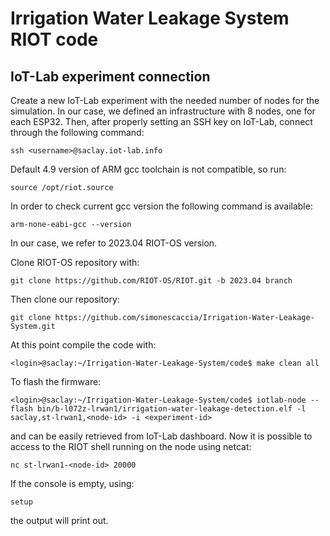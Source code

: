 # Irrigation Water Leakage System RIOT code

## IoT-Lab experiment connection
Create a new IoT-Lab experiment with the needed number of nodes for the simulation. In our case, we defined an infrastructure with 8 nodes, one for each ESP32. Then, after properly setting an SSH key on IoT-Lab, connect through the following command:

    ssh <username>@saclay.iot-lab.info
    
Default 4.9 version of ARM gcc toolchain is not compatible, so run:
    
    source /opt/riot.source 
    
In order to check current gcc version the following command is available:
    
    arm-none-eabi-gcc --version
 
In our case, we refer to 2023.04 RIOT-OS version.

Clone RIOT-OS repository with:

    git clone https://github.com/RIOT-OS/RIOT.git -b 2023.04 branch

Then clone our repository:

    git clone https://github.com/simonescaccia/Irrigation-Water-Leakage-System.git

At this point compile the code with:

    <login>@saclay:~/Irrigation-Water-Leakage-System/code$ make clean all

To flash the firmware:

    <login>@saclay:~/Irrigation-Water-Leakage-System/code$ iotlab-node --flash bin/b-l072z-lrwan1/irrigation-water-leakage-detection.elf -l saclay,st-lrwan1,<node-id> -i <experiment-id>
      
<node-id> and <experiment-id> can be easily retrieved from IoT-Lab dashboard.
Now it is possible to access to the RIOT shell running on the node using netcat:
    
    nc st-lrwan1-<node-id> 20000
    
If the console is empty, using:
    
    setup
    
the output will print out.
